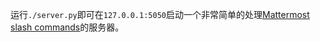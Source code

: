 运行`./server.py`即可在`127.0.0.1:5050`启动一个非常简单的处理[Mattermost slash commands](https://developers.mattermost.com/integrate/slash-commands/)的服务器。

